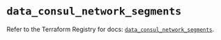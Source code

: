 # `data_consul_network_segments`

Refer to the Terraform Registry for docs: [`data_consul_network_segments`](https://registry.terraform.io/providers/hashicorp/consul/2.22.1/docs/data-sources/network_segments).
